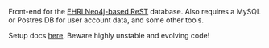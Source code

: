 Front-end for  the [EHRI Neo4j-based ReST](https://github.com/mikesname/neo4j-ehri-plugin) database. Also requires a MySQL or Postres DB for user account data, and some other tools.

Setup docs [here](docs/install.md). Beware highly unstable and evolving code!
